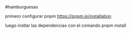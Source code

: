 #hamburguesas

primero configurar pnpm 
https://pnpm.io/installation

luego instlar las dependencias con el comando pnpm install
